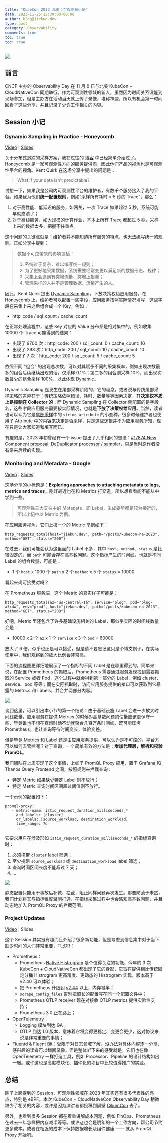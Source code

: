 ```yaml
---
title: "KubeCon 2023 北美：可观测日小记"
date: 2023-11-25T12:30:00+08:00
author: blog@jiekun.dev
type: post
category: Observability
comments: true
toc: true
toc: true
---
```


![](../202311-kubecon-na/kubecon_co_event.png)

## 前言
CNCF 主办的 Observability Day 在 11 月 6 日与北美 KubeCon + CloudNativeCon 同期举行。作为可观测性领域的新人，虽然因为时间关系没能到现场参加，但是主办方在活动当天就上传了录像，堪称神速，所以有机会第一时间回看了这些分享，并且记录了少许工作相关的内容。

## Session 小记
### Dynamic Sampling in Practice - Honeycomb
[Video](https://www.bilibili.com/video/BV1hu4y187WE/?share_source=copy_web&vd_source=6a34d69131ebaa81c8f8b005ccfbc86d) | [Slides](https://static.sched.com/hosted_files/colocatedeventsna2023/52/DynamicSampling_2023Nov06.pdf)

关于分布式追踪的采样方案，我在过往的 [博客](https://jiekun.dev/otel) 中已经简单介绍过了。Honeycomb 是一家可观测性方向的服务提供商，因此他们产品的视角也是可观测性平台的视角。Kent Quirk 在这场分享中提出的问题是：
> What if your data isn't predictable?

试想一下，如果我是公司内可观测性平台的维护者，有数千个服务接入了我的平台。如果我为他们**统一配置规则**，例如“采样所有耗时 > 5 秒的 Trace”，那么：
1. 对于高性能、低延迟的服务，如网关，一次 Trace 如果超过 5 秒，系统可能早就崩溃了；
2. 对于离线服务，如大规模的计算作业，基本上所有 Trace 都超过 5 秒，采样上来的数据太多，把握不住重点。

这个问题的关键点就是：维护者并不能知道所有服务的特点，也无法编写统一的规则。正如分享中提到：

> 数据不可控带来的影响包括：
> 1. 系统过于复杂，难以编写统一规则；
> 2. 为了更好地采集数据，系统需要经常变更以满足新的数据形态、规律；
> 3. 采集上会遇到有突增流量、突增上报量；
> 4. 管理采样的人并不是管理数据、流量产生的人。

因此，Kent Quirk 提出 [Dynamic Sampling](https://docs.honeycomb.io/manage-data-volume/sampling/#tail-sampling)，下放决策权给应用服务。在 Honeycomb 上，维护者可以配置一些字段，应用服务按照实际情况填写，这些字段在采集上来之后组合成一个 Key，例如：
- http_code / sql_count / cache_count

在正常处理流程中，这些 Key 对应的 Value 分布都是相对集中的，例如收集 10000 个 Trace 可能得到的结果：
- 出现了 9700 次：http_code: 200 / sql_count: 0 / cache_count: 10
- 出现了 293 次：http_code: 200 / sql_count: 10 / cache_count: 10
- 出现了 7 次：http_code: 200 / sql_count: 5 / cache_count: 5

依照不同 “组合” 的出现总次数，可以对其赋予不同的采集概率，例如出现次数最多的组合后续继续出现的话，仅采样 0.1%；第二多的组合则采样 10%，而出现次数最少的组合采样 100%，以此体现 Dynamic。

Dynamic Sampling 是发生在尾部采样阶段的，它的理念，或者说与传统尾部采样策略的差异在于：传统策略依照错误、耗时、数量等等因素决定，其**决定权本质上是控制在 Collector 的**；而 Dynamic Sampling 在 Collector 侧配置的是字段名，这些字段应用服务需要按实际情况，也就是**下放了决策权给应用**。当然，读者也可以认为它是[尾部采样](https://github.com/open-telemetry/opentelemetry-collector-contrib/tree/main/processor/tailsamplingprocessor)中的 `string_attribute` 的小变种，很多时候维护者也使用了 Attribute 中的内容来决定是否采样，只是这些逻辑并不为应用服务所知，现在只是让大家知道和填写而已。

有趣的是，2023 年初曾经有一个 issue 提出了几乎相同的想法：[#17874 New Component proposal: DeDuplicator processor / sampler](https://github.com/open-telemetry/opentelemetry-collector-contrib/issues/17874)，只是当时原作者没有带来后续的实现。

### Monitoring and Metadata - Google
[Video](https://www.bilibili.com/video/BV1xC4y177sE/?share_source=copy_web&vd_source=6a34d69131ebaa81c8f8b005ccfbc86d) | [Slides](https://static.sched.com/hosted_files/colocatedeventsna2023/e0/kubecon%20talk%20ridwanmsharif%40.pptx)

这场分享的小标题是：**Exploring approaches to attaching metadata to logs, metrics and traces**。刚好最近也在和 Metrics 打交道，所以想看看能不能从中学到一些。

> 可观测性三大支柱中的 Metadata，即 Label，生成姿势都是较为接近的，所以小记中以 Metric 为例。

在应用服务视角，它们上报一个的 Metric 举例如下：
```
http_requests_total{host="jiekun.dev", path="/posts/kubecon-na-2023", method="GET", status="200"}
```

在过去，我们可能会认为这里面的 Label 不多，其中 `host`、`method`、`status` 是比较固定的，而 `path` 可能会存在高基数问题。这个指标产生的时间线，也就是不同 Label 的组合数量，可能是：
- 1 个 `host` x 1000 个 `path` x 2 个 `method` x 5 个 `status` = 10000

看起来尚可接受对吗？

在 Prometheus 服务端，这个 Metric 的真实样子可能是：
```
http_requests_total{az="us-central-1a", service="blog", pod="blog-a3xdw", env="prod", host="jiekun.dev", path="/posts/kubecon-na-2023", method="GET", status="200"}
```

好吧，Metric 里还包含了许多基础设施相关的 Label，那似乎实际的时间线数量会是：
- 10000 x 2 个 `az` x 1 个 `service` x 3 个 `pod` = 60000

放大了 6 倍，似乎也还是可以接受，但是请不要忘记这只是个博文例子，在实际使用中，我们观察到的放大比例会非常高。

下面的流程图更详细地展示了一个指标的不同 Label 是在哪里得到的。简单来说，在配置 Prometheus 的抓取后，Prometheus 需要通过服务发现找到需要抓取的 Service 或者 Pod，这个过程中就会得到第一部分的 Label，例如 cluster、service、pod 等等；而在实际抓取时，访问应用服务提供的接口可以获取到它暴露的 Metrics 和 Labels，并合并两部分内容。

![](../202311-kubecon-na/metric_labels.jpg)

谈到这里，可以引出本小节的第一个结论：由于基础设施 Label 会进一步放大时间线数量，应用服务在提供 Metrics 的时候对高基数问题的估量应该更保守一些，毕竟谁也不想在查询时动不动就聚合几百万条时间线，既可能压垮 Prometheus，也让查询等待时间变长，体验变差。

但是毕竟 Metrics 和 Label 还是由应用服务提供，可以认为是不可控的，平台方可以如何去管控呢？对于查询，一个简单有效的方法是：**增加代理层，解析和校验 PromQL**。

我们团队在上周实现了这个事情，上线了 PromQL Proxy 应用，置于 Grafana 和 Thanos Query Frontend 之间，按照规则来拦截查询：
- 特定 Metric 如果缺少特定 Label 则不放行；
- 特定 Metric 查询时间区间超过阈值则不放行。

一个示例的配置如下：
```
promql-proxy:
   - metric-name: istio_request_duration_milliseconds_*
     and_labels: [cluster]
     or_labels: [source_workload, destination_workload]
     time_range: 7d
     ...
```

它要求用户在涉及形如 `istio_request_duration_milliseconds_*` 的指标查询时：
1. 必须携带 `cluster` label 筛选；
2. 至少携带 `source_workload` 或 `destination_workload` label 筛选；
3. 查询时间区间长度不能超过 7 天；
4. ...

![](../202311-kubecon-na/promql_proxy.jpg)

静态配置只能用于事故后补救、拦截，阻止同样问题再次发生。那要防范于未然，我们计划将其与指标维度监测打通，在指标采集过程中也会感知高基数问题，并且动态地加入 PromQL Proxy 的拦截范围。

### Project Updates
[Video](https://www.bilibili.com/video/BV1t94y1V7HJ/?share_source=copy_web&vd_source=6a34d69131ebaa81c8f8b005ccfbc86d) | Slides

这个 Session 其实挺有趣而且介绍了很多新功能，但是考虑到信息集中对于当下缺少时间的人们非常重要，TL;DR：
- Prometheus：
   - Prometheus [Native Histrogram](https://prometheus.io/docs/concepts/metric_types/#histogram) 是个值得关注的功能，今年的 3 次 KubeCon + CloudNativeCon 都出现了它的身影，它旨在提供相比传统固定分桶 Histrogram 更高精度、更动态的 Histrogram 实现，版本高于 v2.40 可以体验；
   - 把 Prometheus 升级到 [v2.44](https://github.com/prometheus/prometheus/releases/tag/v2.44.0) 以上，内存减半；
   - `scrape_config_files` 告别把超长的配置写在同一个配置文件中；
   - Prometheus OTLP receiver 现在对接收 OTLP metrics 提供实验性支持；
   - Prometheus 3.0 正在路上；
- OpenTelemetry：
   - Logging 模块到达 GA；
   - OTLP 到达 1.0 版本，意味着它将变得更稳定、变更会更少，这对协议来说是非常重要的事情；
- Fluentd & Fluent Bit：受限于对日志领域了解，没办法对具体内容逐一分享，感兴趣的读者可以翻阅录像。但是整体听下来的感受就是，它们也在像 OpenTelemetry 一样打造工具，例如 Processor、Pipeline 的设计结构如出一辙。或许这也是高度模块化、插件化的项目中比较值得推广的实践。

## 总结
除了上面提到的 Session，可观测性领域在 2023 年其实还有很多代表性的亮点，特别是 eBPF。本次 KubeCon + CloudNativeCon Observability Day 稍微缺少了相关的内容，或许是因为演讲者都投稿到隔壁 [CiliumCon](https://colocatedeventsna2023.sched.com/overview/type/CiliumCon) 去了。

另外，也看到很多 Session 都在着重讲解成本问题，例如 FinOps、Prometheus 在过去一年怎样把内存减半等等。或许这也会是明年的一个工作方向，帮公司节约更多成本，或者在相近的成本下保持数据增长及组件健康 —— 就从 PromQL Proxy 开始吧。
